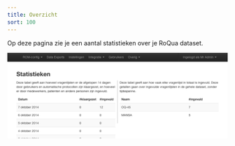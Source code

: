 ```yaml
---
title: Overzicht
sort: 100
---
```


Op deze pagina zie je een aantal statistieken over je RoQua dataset.

<img src="/assets/images/screenshots/overzicht.png" />
